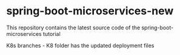 # spring-boot-microservices-new
This repository contains the latest source code of the spring-boot-microservices tutorial


K8s branches - K8 folder has the updated deployment files
